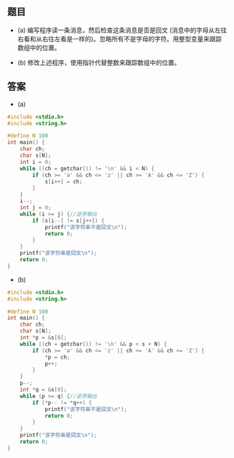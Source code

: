 ## 题目

-  (a) 编写程序读一条消息，然后检查这条消息是否是回文 (消息中的字母从左往右看和从右往左看是一样的)。忽略所有不是字母的字符。用整型变量来跟踪数组中的位置。

- (b) 修改上述程序，使用指针代替整数来跟踪数组中的位置。

## 答案

- (a)

```c
#include <stdio.h>
#include <string.h>

#define N 100
int main() {
	char ch;
	char s[N];
	int i = 0;
	while ((ch = getchar()) != '\n' && i < N) {
		if (ch >= 'a' && ch <= 'z' || ch >= 'A' && ch <= 'Z') {
			s[i++] = ch;
		}
	}
	i--;
	int j = 0;
	while (i >= j) {//逆序输出
		if (s[i--] != s[j++]) {
			printf("该字符串不是回文\n");
			return 0;
		}
	}
	printf("该字符串是回文\n");
	return 0;
}
```



- (b)

```c
#include <stdio.h>
#include <string.h>

#define N 100
int main() {
	char ch;
	char s[N];
	int *p = &s[0];
	while ((ch = getchar()) != '\n' && p < s + N) {
		if (ch >= 'a' && ch <= 'z' || ch >= 'A' && ch <= 'Z') {
			*p = ch;
			p++;
		}
	}
	p--;
	int *q = &s[0];
	while (p >= q) {//逆序输出
		if (*p-- != *q++) {
			printf("该字符串不是回文\n");
			return 0;
		}
	}
	printf("该字符串是回文\n");
	return 0;
}
```

